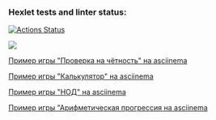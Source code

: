 ### Hexlet tests and linter status:

[![Actions Status](https://github.com/IldarNazipov/frontend-project-44/workflows/hexlet-check/badge.svg)](https://github.com/IldarNazipov/frontend-project-44/actions)

<a href="https://codeclimate.com/github/IldarNazipov/frontend-project-44/maintainability"><img src="https://api.codeclimate.com/v1/badges/1ecb57d31583164877d4/maintainability" /></a>

[Пример игры "Проверка на чётность" на asciinema](https://asciinema.org/a/E7Uv9dp8BSZoDhAfasECGlO3u)

[Пример игры "Калькулятор" на asciinema](https://asciinema.org/a/MDj5SoFyHak7266FTh3AyMWzU)

[Пример игры "НОД" на asciinema](https://asciinema.org/a/QxqAgVwV9MTBvypD8YBrMxcvS)

[Пример игры "Арифметическая прогрессия на asciinema](https://asciinema.org/a/4LwldsThgnBohtGvxp4AA8bQj)
